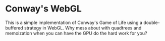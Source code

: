 # Conway's WebGL

This is a simple implementation of Conway's Game of Life using a double-buffered
strategy in WebGL.  Why mess about with quadtrees and memoization when you can
have the GPU do the hard work for you?
